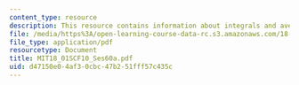 ```yaml
---
content_type: resource
description: This resource contains information about integrals and averages.
file: /media/https%3A/open-learning-course-data-rc.s3.amazonaws.com/18-01sc-single-variable-calculus-fall-2010/d47150e04af30cbc47b251fff57c435c_MIT18_01SCF10_Ses60a.pdf
file_type: application/pdf
resourcetype: Document
title: MIT18_01SCF10_Ses60a.pdf
uid: d47150e0-4af3-0cbc-47b2-51fff57c435c
---
```

